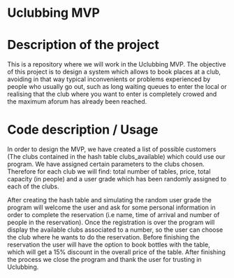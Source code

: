 # Uclubbing MVP

# Description of the project

This is a repository where we will work in the Uclubbing MVP.
The objective of this project is to design a system which allows to book places at a club, avoiding in that way typical inconvenients or problems experienced by 
people who usually go out, such as long waiting queues to enter the local or realising that the club where you want to enter is completely crowed and the maximum aforum has already been reached. 

# Code description / Usage

In order to design the MVP, we have created a list of possible customers (The clubs contained in the hash table clubs_available) which could use our program. 
We have assigned certain parameters to the clubs chosen. Therefore for each club we will find: total number of tables, price, total capacity (in people) and a user 
grade which has been randomly assigned to each of the clubs.

After creating the hash table and simulating the random user grade the program will welcome the user and ask for some personal information in order to complete the 
reservation (i.e name, time of arrival and number of people in the reservation).
Once the registration is over the program will display the available clubs associated to a number, so the user can choose the club where he wants to do the 
reservation.
Before finishing the reservation the user will have the option to book bottles with the table, which will get a 15% discount in the overall price of the table.
After finishing the process we close the program and thank the user for trusting in Uclubbing. 
